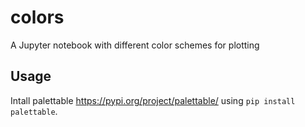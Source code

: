 # colors
A Jupyter notebook with different color schemes for plotting

## Usage
Intall palettable https://pypi.org/project/palettable/ using `pip install palettable`.

